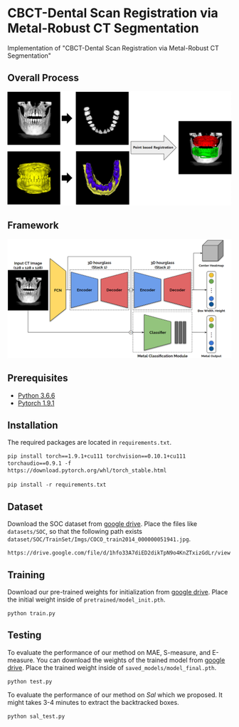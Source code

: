 # CBCT-Dental Scan Registration via Metal-Robust CT Segmentation

Implementation of "CBCT-Dental Scan Registration via Metal-Robust CT Segmentation"

## Overall Process
![](fig/wholeProcess.png)

## Framework
![](fig/framework.png)


## Prerequisites
- [Python 3.6.6](https://www.python.org/)
- [Pytorch 1.9.1](https://pytorch.org/get-started/locally/)


## Installation
The required packages are located in `requirements.txt`.
```
pip install torch==1.9.1+cu111 torchvision==0.10.1+cu111 torchaudio==0.9.1 -f https://download.pytorch.org/whl/torch_stable.html

pip install -r requirements.txt
```


## Dataset
Download the SOC dataset from [google drive](https://drive.google.com/file/d/1hfo33A7diED2dikTpN9o4KnZTxizGdLr/view). Place the files like `datasets/SOC`, so that the following path exists
`dataset/SOC/TrainSet/Imgs/COCO_train2014_000000051941.jpg`.
```
https://drive.google.com/file/d/1hfo33A7diED2dikTpN9o4KnZTxizGdLr/view
```

## Training 
Download our pre-trained weights for initialization from [google drive](https://drive.google.com/file/d/1A2K0YCdHUR_iIbNDYjpE-867Hf6WGbWD/view?usp=share_link). Place the initial weight inside of `pretrained/model_init.pth`.

```
python train.py 
```

## Testing
To evaluate the performance of our method on MAE, S-measure, and E-measure. You can download the weights of the trained model from [google drive](https://drive.google.com/file/d/12yD04QZmYq7TPB3MWHHsktWpQHEFbvyP/view?usp=share_link).
Place the trained weight inside of `saved_models/model_final.pth`.

```
python test.py
```

To evaluate the performance of our method on $Sal$ which we proposed. It might takes 3-4 minutes to extract the backtracked boxes.

```
python sal_test.py
```